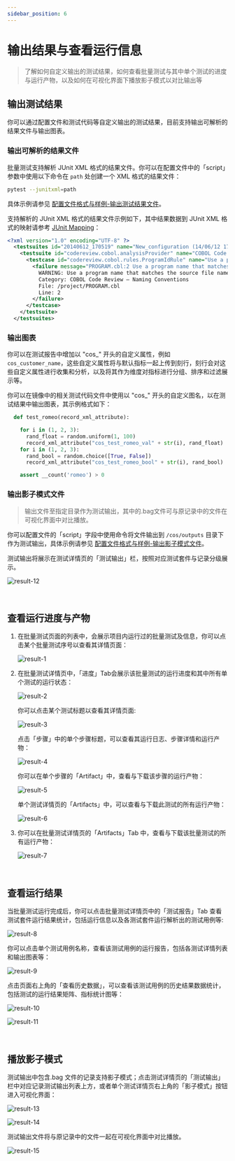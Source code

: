 ```yaml
---
sidebar_position: 6
---
```


# 输出结果与查看运行信息

> 了解如何自定义输出的测试结果，如何查看批量测试与其中单个测试的进度与运行产物，以及如何在可视化界面下播放影子模式以对比输出等

## 输出测试结果

你可以通过配置文件和测试代码等自定义输出的测试结果，目前支持输出可解析的结果文件与输出图表。

### 输出可解析的结果文件

批量测试支持解析 JUnit XML 格式的结果文件。你可以在配置文件中的「script」参数中使用以下命令在 `path` 处创建一个 XML 格式的结果文件：

```bash
pytest --junitxml=path
```

具体示例请参见 [配置文件格式与样例-输出测试结果文件](../regression/9-yaml-sample.md#save-artifacts)。

支持解析的 JUnit XML 格式的结果文件示例如下，其中结果数据到 JUnit XML 格式的映射请参考 [JUnit Mapping](https://www.ibm.com/docs/en/developer-for-zos/14.1?topic=formats-junit-xml-format#junitschema__table_junitmap)：

```xml
<?xml version="1.0" encoding="UTF-8" ?>
  <testsuites id="20140612_170519" name="New_configuration (14/06/12 17:05:19)" tests="225" failures="1262" time="0.001">
    <testsuite id="codereview.cobol.analysisProvider" name="COBOL Code Review" tests="45" failures="17" time="0.001">
      <testcase id="codereview.cobol.rules.ProgramIdRule" name="Use a program name that matches the source file name" time="0.001">
        <failure message="PROGRAM.cbl:2 Use a program name that matches the source file name" type="WARNING">
          WARNING: Use a program name that matches the source file name
          Category: COBOL Code Review – Naming Conventions
          File: /project/PROGRAM.cbl
          Line: 2
        </failure>
      </testcase>
    </testsuite>
  </testsuites>
```

### 输出图表

你可以在测试报告中增加以 "cos\_" 开头的自定义属性，例如`cos_customer_name`，这些自定义属性将与默认指标一起上传到刻行，刻行会对这些自定义属性进行收集和分析，以及将其作为维度对指标进行分组、排序和过滤展示等。

你可以在镜像中的相关测试代码文件中使用以 "cos\_" 开头的自定义图名，以在测试结果中输出图表，其示例格式如下：

```python
  def test_romeo(record_xml_attribute):

    for i in (1, 2, 3):
      rand_float = random.uniform(1, 100)
      record_xml_attribute("cos_test_romeo_val" + str(i), rand_float)
    for i in (1, 2, 3):
      rand_bool = random.choice([True, False])
      record_xml_attribute("cos_test_romeo_bool" + str(i), rand_bool)

    assert __count('romeo') > 0
```

### 输出影子模式文件

> 输出文件至指定目录作为测试输出，其中的.bag文件可与原记录中的文件在可视化界面中对比播放。

你可以配置文件的「script」字段中使用命令将文件输出到 `/cos/outputs` 目录下作为测试输出，具体示例请参见 [配置文件格式与样例-输出影子模式文件](../regression/9-yaml-sample.md#generate-shadow-mode)。

测试输出将展示在测试详情页的「测试输出」栏，按照对应测试套件与记录分级展示。

![result-12](./img/shadow-mode-1.png)

<br />

## 查看运行进度与产物

1. 在批量测试页面的列表中，会展示项目内运行过的批量测试及信息，你可以点击某个批量测试序号以查看其详情页面：

   ![result-1](./img/status-1.png)

2. 在批量测试详情页中，「进度」Tab会展示该批量测试的运行进度和其中所有单个测试的运行状态：

   ![result-2](./img/status-2.png)

   你可以点击某个测试标题以查看其详情页面:

   ![result-3](./img/status-3.png)

   点击「步骤」中的单个步骤标题，可以查看其运行日志、步骤详情和运行产物：

   ![result-4](./img/status-4.png)

   你可以在单个步骤的「Artifact」中，查看与下载该步骤的运行产物：

   ![result-5](./img/artifacts-1.png)

   单个测试详情页的「Artifacts」中，可以查看与下载此测试的所有运行产物：

   ![result-6](./img/artifacts-2.png)

3. 你可以在批量测试详情页的「Artifacts」Tab 中，查看与下载该批量测试的所有运行产物：

   ![result-7](./img/artifacts-3.png)

<br />

## 查看运行结果

当批量测试运行完成后，你可以点击批量测试详情页中的「测试报告」Tab 查看测试套件运行结果统计，包括运行信息以及各测试套件运行解析出的测试用例等:

![result-8](./img/report-1.png)

你可以点击单个测试用例名称，查看该测试用例的运行报告，包括各测试详情列表和输出图表等：

![result-9](./img/report-2.png)

点击页面右上角的「查看历史数据」，可以查看该测试用例的历史结果数据统计，包括测试的运行结果矩阵、指标统计图等：

![result-10](./img/report-3.png)

![result-11](./img/report-4.png)

<br />

## 播放影子模式

测试输出中包含.bag 文件的记录支持影子模式；点击测试详情页的「测试输出」栏中对应记录测试输出列表上方，或者单个测试详情页右上角的「影子模式」按钮进入可视化界面：

![result-13](./img/shadow-mode-2.png)

![result-14](./img/shadow-mode-3.png)

测试输出文件将与原记录中的文件一起在可视化界面中对比播放。

![result-15](./img/shadow-mode-4.png)
